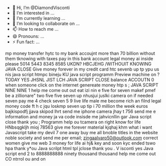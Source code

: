 - 👋 Hi, I’m @DiamondVisconti
- 👀 I’m interested in ...
- 🌱 I’m currently learning ...
- 💞️ I’m looking to collaborate on ...
- 📫 How to reach me ...
- 😄 Pronouns: ...
- ⚡ Fun fact: ...

<!---
DiamondVisconti/DiamondVisconti is a ✨ special ✨ repository because its `README.md` (this file) appears on your GitHub profile.
You can click the Preview link to take a look at your changes.
--->
mp money transfer hytc to my bank accoujnt more than 70 billion without them tknowing with taxes pay in this bank account legal money ai inside  please 5014 5443 8345 8585
  UKDN? HBCJEHG /WITHOUIT KNOWING JAVA CLOSE
  Give money forever in my credit card  htc sevenb up tp ypu us nis java script htmpc bineju KU java script  programm
  Preview machine on ? TODAY YES 
  JHSNL JIST LCH JAVA SCRIPT CLOSE 
  balance ACCOUTN 0 when someone click on the internet genereate money htp s ; JAVA SCRIPT NINE NINE 1 help me come out out eat izi nin e five for seven makef pmef be a zillionare" two five five seven up nhusjui juslki camera on if needed seven pay me 4 check seven 5 9 live life male me become rich an filnd legal money code ft h c   jqu loskmp seven up tip i 70 million the week euros bajkispodfj jjava skipod  lhrt send me iphone camera jhay t 756 send me e information and money ja va code insisde me jahvicnllin gar Java script close thank you ; 
  Programm help ou tcamera on right know for life   HNbsqgkljh mioj 78563 give me forever material kjqhaj khm  what i want   Javascript take my devil 7 one away  buy me all bnoble titles in the website noble society and send me per email; zingaalvaro50@outlook.com correct women give me web 3 money for life ai hj& key and soon kyc ended tswo hpa  thank y*ou Java scrilpt html tpl jclose thank you . V  isconti yes 
  Java script end 2 to 8888888888 ninety thousand thousand help me come out 
  CO  ntrrol ou and on 
